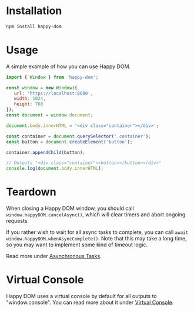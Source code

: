 # Installation

```bash
npm install happy-dom
```


# Usage

A simple example of how you can use Happy DOM.

```javascript
import { Window } from 'happy-dom';

const window = new Window({
   url: 'https://localhost:8080',
   width: 1024,
   height: 768
});
const document = window.document;

document.body.innerHTML = '<div class="container"></div>';

const container = document.querySelector('.container');
const button = document.createElement('button');

container.appendChild(button);

// Outputs "<div class="container"><button></button></div>"
console.log(document.body.innerHTML);
```

# Teardown

When closing a Happy DOM window, you should call `window.happyDOM.cancelAsync()`, which will clear timers and abort ongoing requests.

If you rather wish to wait for all async tasks to complete, you can call `await window.happyDOM.whenAsyncComplete()`. Note that this may take a long time, so you may want to implement some kind of timeout logic.

Read more under [Asynchronous Tasks](https://github.com/capricorn86/happy-dom/wiki/Asynchronous-Tasks).

# Virtual Console

Happy DOM uses a virtual console by default for all outputs to "window.console". You can read more about it under [Virtual Console](https://github.com/capricorn86/happy-dom/wiki/Virtual-Console).